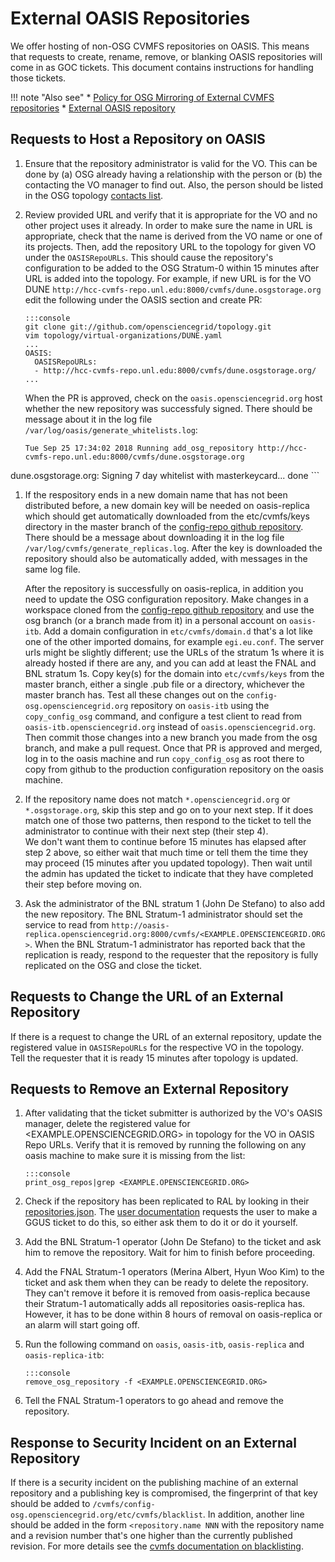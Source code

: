 External OASIS Repositories
===========================

We offer hosting of non-OSG CVMFS repositories on OASIS. This means that requests to create, rename, remove, or blanking OASIS repositories will come in as GOC tickets. This document contains instructions for handling those tickets.

!!! note "Also see"
    * [Policy for OSG Mirroring of External CVMFS repositories](https://opensciencegrid.org/technology/policy/external-oasis-repos/)
    * [External OASIS repository](https://opensciencegrid.org/docs/data/external-oasis-repos/)

Requests to Host a Repository on OASIS
--------------------------------------

1.  Ensure that the repository administrator is valid for the VO. This can be done by (a) OSG already having a
    relationship with the person or (b) the contacting the VO manager to find out. Also, the person should be
    listed in the OSG topology [contacts list](https://topology.opensciencegrid.org/contacts).

1.  Review provided URL and verify that it is appropriate for the VO and no other project uses it already. In order to make 
    sure the name in URL is appropriate, check that the name is derived from the VO name or one of its projects.
    Then, add the repository URL to the topology for given VO under the `OASISRepoURLs`. This should cause 
    the repository's configuration to be added to the OSG Stratum-0 within 15 minutes after URL is added into the topology.
    For example, if new URL is for the VO DUNE `http://hcc-cvmfs-repo.unl.edu:8000/cvmfs/dune.osgstorage.org` 
    edit the following under the OASIS section and create PR:

        :::console
        git clone git://github.com/opensciencegrid/topology.git
        vim topology/virtual-organizations/DUNE.yaml
        ...
        OASIS:
          OASISRepoURLs:
          - http://hcc-cvmfs-repo.unl.edu:8000/cvmfs/dune.osgstorage.org/
        ...
     
    When the PR is approved, check on the `oasis.opensciencegrid.org` host whether the new repository was successfuly signed.
    There should be message about it in the log file `/var/log/oasis/generate_whitelists.log`:

    ```
    Tue Sep 25 17:34:02 2018 Running add_osg_repository http://hcc-cvmfs-repo.unl.edu:8000/cvmfs/dune.osgstorage.org
dune.osgstorage.org: Signing 7 day whitelist with masterkeycard... done
    ```

1.  If the respository ends in a new domain name that has not been distributed before, 
    a new domain key will be needed on oasis-replica which should get automatically downloaded from 
    the etc/cvmfs/keys directory in the master branch of the [config-repo github repository](https://github.com/cvmfs-contrib/config-repo).
    There should be a message about downloading it in the log file `/var/log/cvmfs/generate_replicas.log`.
    After the key is downloaded the repository should also be automatically added, with messages in the same log file.

    After the repository is successfully on oasis-replica, in addition you need to update the
    OSG configuration repository.  Make changes in a workspace cloned from the
    [config-repo github repository](https://github.com/cvmfs-contrib/config-repo)
    and use the osg branch (or a branch made from it) in a personal account on `oasis-itb`.
    Add a domain configuration in `etc/cvmfs/domain.d` that's a lot like one of the other imported domains, for example `egi.eu.conf`.
    The server urls might be slightly different; use the URLs of the stratum 1s where it is already hosted if there are any,
    and you can add at least the FNAL and BNL stratum 1s.
    Copy key(s) for the domain into `etc/cvmfs/keys` from the master branch, either a single .pub file or a directory, whichever the master branch has.
    Test all these changes out on the `config-osg.opensciencegrid.org` repository on `oasis-itb`
    using the `copy_config_osg` command, and configure a test client to read from `oasis-itb.opensciencegrid.org`
    instead of `oasis.opensciencegrid.org`.
    Then commit those changes into a new branch you made from the osg branch, and make a pull request.
    Once that PR is approved and merged, log in to the oasis machine and run `copy_config_osg` as root there
    to copy from github to the production configuration repository on the oasis machine.

1.  If the repository name does not match `*.opensciencegrid.org` or `*.osgstorage.org`, skip this step and go on to your next step.
    If it does match one of those two patterns, then respond to the ticket to tell the administrator to continue with their next step (their step 4).  
    We don't want them to continue before 15 minutes has elapsed after step 2 above, so either wait that much time or tell them the time they may proceed (15 minutes after you updated topology).
    Then wait until the admin has updated the ticket to indicate that they have completed their step before moving on. 

1.  Ask the administrator of the BNL stratum 1 (John De Stefano) to also add the new repository. The BNL Stratum-1 administrator
    should set the service to read from
    `http://oasis-replica.opensciencegrid.org:8000/cvmfs/<EXAMPLE.OPENSCIENCEGRID.ORG>`. When the BNL
    Stratum-1 administrator has reported back that the replication is ready, respond to the requester that the repository is
    fully replicated on the OSG and close the ticket.

Requests to Change the URL of an External Repository
----------------------------------------------------

If there is a request to change the URL of an external repository, update the registered value in `OASISRepoURLs` for the respective VO in the topology.  
Tell the requester that it is ready 15 minutes after topology is updated.

Requests to Remove an External Repository
-----------------------------------------

1.  After validating that the ticket submitter is authorized by the VO's OASIS manager, delete the registered value
    for <EXAMPLE.OPENSCIENCEGRID.ORG> in topology for the VO in OASIS Repo URLs.
    Verify that it is removed by running the following on any oasis machine
    to make sure it is missing from the list:

        :::console
        print_osg_repos|grep <EXAMPLE.OPENSCIENCEGRID.ORG>

1.  Check if the repository has been replicated to RAL by looking in their
    [repositories.json](http://cernvmfs.gridpp.rl.ac.uk:8000/cvmfs/info/v1/repositories.json).
    The [user documentation](https://osg-htc.org/docs/data/external-oasis-repos/#removing-a-repository-from-oasis)
    requests the user to make a GGUS ticket to do this, so either ask them to do it or do it yourself.

1.  Add the BNL Stratum-1 operator (John De Stefano) to the ticket and ask him to remove the repository. Wait for
    him to finish before proceeding.

1. Add the FNAL Stratum-1 operators (Merina Albert, Hyun Woo Kim) to the ticket and ask them when they can be ready to delete the repository.
    They can't remove it before it is removed from oasis-replica because their Stratum-1 automatically adds all repositories oasis-replica has.
    However, it has to be done within 8 hours of removal on oasis-replica or an alarm will start going off.

1.  Run the following command on `oasis`, `oasis-itb`, `oasis-replica` and `oasis-replica-itb`:

        :::console
        remove_osg_repository -f <EXAMPLE.OPENSCIENCEGRID.ORG>

1. Tell the FNAL Stratum-1 operators to go ahead and remove the repository.


Response to Security Incident on an External Repository
----------------------------------------

If there is a security incident on the publishing machine of an
external repository and a publishing key is compromised, the
fingerprint of that key should be added to
`/cvmfs/config-osg.opensciencegrid.org/etc/cvmfs/blacklist`.
In addition, another line should be added in the form
`<repository.name NNN` with the repository name and a revision
number that's one higher than the currently published revision.
For more details see the
[cvmfs documentation on blacklisting](https://cvmfs.readthedocs.io/en/stable/cpt-details.html#blacklisting).
